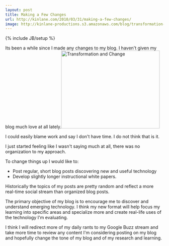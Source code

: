 ```yaml
---
layout: post
title: Making a Few Changes
url: http://kinlane.com/2010/03/31/making-a-few-changes/
image: http://kinlane-productions.s3.amazonaws.com/blog/transformation-and-change.png
---
```

{% include JB/setup %}
<p>
     Its been a while since I made any changes to my blog. I haven't given my blog much love at all lately.<img class="alignright" title="Transformation and Change" src="http://kinlane-productions.s3.amazonaws.com/blog/transformation-and-change.png"  width="313" height="247" />
</p>

<p>
     I could easily blame work and say I don't have time. I do not think that is it.
</p>

<p>
     I just started feeling like I wasn't saying much at all, there was no organization to my approach.
</p>

<p>
     To change things up I would like to:
</p>
<ul class="mainlist">
     <li>Post regular, short blog posts discovering new and useful technology
     </li>
     <li>Develop slightly longer instructional white papers.
     </li>
</ul>
<p>
     Historically the topics of my posts are pretty random and reflect a more real-time social stream than organized blog posts.
</p>

<p>
     The primary objective of my blog is to encourage me to discover and understand emerging technology. I think my new format will help focus my learning into specific areas and specialize more and create real-life uses of the technology I'm evaluating.
</p>

<p>
     I think I will redirect more of my daily rants to my Google Buzz stream and take more time to review any content I'm considering posting on my blog and hopefully change the tone of my blog and of my research and learning.
</p>
